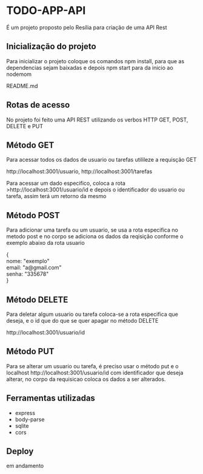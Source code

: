 <h1>TODO-APP-API</h1>
<p>É um projeto proposto pelo Resília para criação de uma API Rest</p>

<h2> Inicialização do projeto</h2>
<p>Para inicializar o projeto coloque os comandos npm install, para que as dependencias sejam baixadas e depois npm start para da inicio ao nodemom</p>README.md

<h2>Rotas de acesso</h2>
<p>No projeto foi feito uma API REST utilizando os verbos HTTP GET, POST, DELETE e PUT</p>

<h2>Método GET</h2>
<p>Para acessar todos os dados de usuario ou tarefas utilileze a requisção GET</p>
<p>http://localhost:3001/usuario, http://localhost:3001/tarefas</p>
<p>Para acessar um dado especifico, coloca a rota >http://localhost:3001/usuario/id e depois o identificador do usuario ou tarefa, assim terá um retorno da mesmo<p>

<h2>Método POST</h2>
<p>Para adicionar uma tarefa ou um usuario, se usa a rota especifica no metodo post e no corpo se adiciona os dados da reqisição conforme o exemplo abaixo da rota usuario</p>

<p>{ 
    <br>
    nome: "exemplo"
    <br>
    email: "a@gmail.com"
    <br>
    senha: "335678"
    <br>
}</p>

<h2>Método DELETE</h2>
<p>Para deletar algum usuario ou tarefa coloca-se a rota especifica que deseja, e o id que do que se quer apagar no método DELETE</p>
<p>http://localhost:3001/usuario/id</p>

<h2>Método PUT</h2>
<p>Para se alterar um usuario ou tarefa, é preciso usar o método put e o localhost http://localhost:3001/usuario/id
 com identificador que deseja alterar, no corpo da requisicao coloca os dados a ser alterados. </p>

 <h2>Ferramentas utilizadas</h2>
 <ul>
 <li>express
 <li>body-parse
 <li>sqlite
 <li>cors
 </ul>

 <h2>Deploy</h2>
 <p>em andamento</p>
